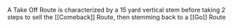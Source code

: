 A Take Off Route is characterized by a 15 yard vertical stem before taking 2 steps to sell the [[Comeback]] Route, then stemming back to a [[Go]] Route